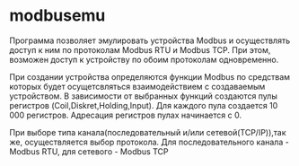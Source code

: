 # modbusemu
Программа позволяет эмулировать устройства Modbus и осуществлять доступ к ним по протоколам Modbus RTU  и Modbus TCP. 
При этом, возможен доступ к устройству по обоим протоколам одновременно.

При создании устройства определяются функции Modbus по средствам которых будет осущетсвляться взаимодействием с создаваемым устройством. 
В зависимости от выбранных функций создаются пулы регистров (Coil,Diskret,Holding,Input). Для каждого пула создается 10 000 регистров. 
Адресация регистров пулах начинается с 0.

При выборе типа канала(последовательный и/или сетевой(TCP/IP)),так же, осуществляется выбор протокола. Для последовательного канала - Modbus RTU, для сетевого - Modbus TCP